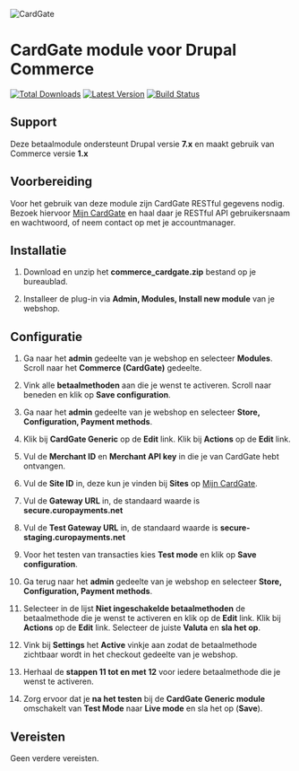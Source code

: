 ![CardGate](https://cdn.curopayments.net/thumb/200/logos/cardgate.png)

# CardGate module voor Drupal Commerce

[![Total Downloads](https://img.shields.io/packagist/dt/cardgate/drupal_commerce.svg)](https://packagist.org/packages/cardgate/drupal_commerce)
[![Latest Version](https://img.shields.io/packagist/v/cardgate/drupal_commerce.svg)](https://github.com/cardgate/drupal_commerce/releases)
[![Build Status](https://travis-ci.org/cardgate/drupal_commerce.svg?branch=master)](https://travis-ci.org/cardgate/drupal_commerce)

## Support

Deze betaalmodule ondersteunt Drupal versie **7.x** en maakt gebruik van Commerce versie **1.x**

## Voorbereiding

Voor het gebruik van deze module zijn CardGate RESTful gegevens nodig.
Bezoek hiervoor [Mijn CardGate](https://my.cardgate.com/) en haal daar je 
RESTful API gebruikersnaam en wachtwoord, of neem contact op met je accountmanager.

## Installatie

1. Download en unzip het **commerce_cardgate.zip** bestand op je bureaublad.

2. Installeer de plug-in via **Admin, Modules, Install new module** van je webshop.


## Configuratie

1. Ga naar het **admin** gedeelte van je webshop en selecteer **Modules**.
   Scroll naar het **Commerce (CardGate)** gedeelte.

2. Vink alle **betaalmethoden** aan die je wenst te activeren.
   Scroll naar beneden en klik op **Save configuration**.

3. Ga naar het **admin** gedeelte van je webshop en selecteer **Store, Configuration, Payment methods**.

4. Klik bij **CardGate Generic** op de **Edit** link.
   Klik bij **Actions** op de **Edit** link.
   
5. Vul de **Merchant ID** en **Merchant API key** in die je van CardGate hebt ontvangen.

6. Vul de **Site ID** in, deze kun je vinden bij **Sites** op [Mijn CardGate](https://my.cardgate.com/).

7. Vul de **Gateway URL** in, de standaard waarde is **secure.curopayments.net**

8. Vul de **Test Gateway URL** in, de standaard waarde is **secure-staging.curopayments.net**

9. Voor het testen van transacties kies **Test mode** en klik op **Save configuration**.

10. Ga terug naar het **admin** gedeelte van je webshop en selecteer **Store, Configuration, Payment methods**.

11. Selecteer in de lijst **Niet ingeschakelde betaalmethoden** de betaalmethode die je wenst te activeren en klik op de **Edit** link.
    Klik bij **Actions** op de **Edit** link.
    Selecteer de juiste **Valuta** en **sla het op**.
    
12. Vink bij **Settings** het **Active** vinkje aan zodat de betaalmethode zichtbaar wordt in het checkout gedeelte van je webshop.

13. Herhaal de **stappen 11 tot en met 12** voor iedere betaalmethode die je wenst te activeren.

14. Zorg ervoor dat je **na het testen** bij de **CardGate Generic module** omschakelt van **Test Mode** naar **Live mode** en sla het op (**Save**).

## Vereisten

Geen verdere vereisten.
